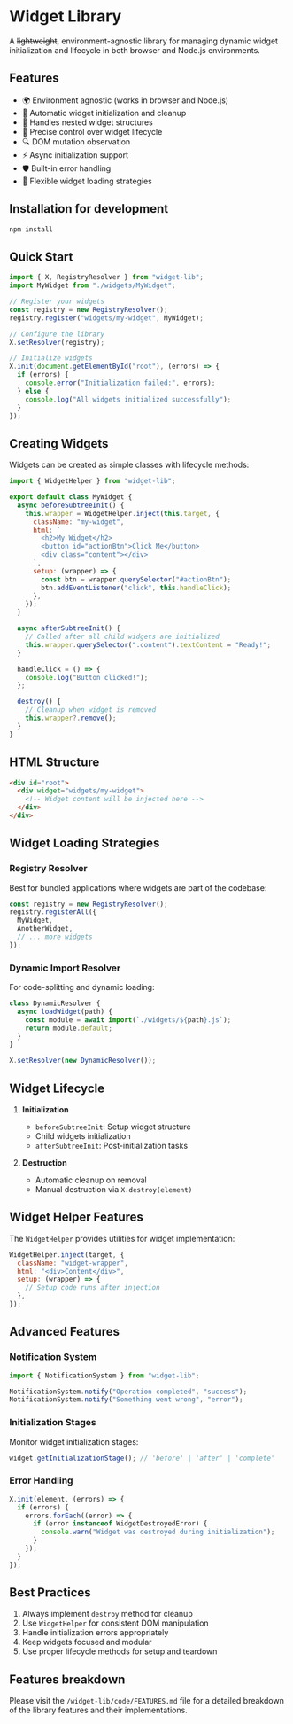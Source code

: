 # Widget Library

A ~~lightweight~~, environment-agnostic library for managing dynamic widget initialization and lifecycle in both browser and Node.js environments.

## Features

- 🌍 Environment agnostic (works in browser and Node.js)
- 🔄 Automatic widget initialization and cleanup
- 🌲 Handles nested widget structures
- 🎯 Precise control over widget lifecycle
- 🔍 DOM mutation observation
- ⚡ Async initialization support
- 🛡️ Built-in error handling
- 🔌 Flexible widget loading strategies

## Installation for development

```bash
npm install
```

## Quick Start

```js
import { X, RegistryResolver } from "widget-lib";
import MyWidget from "./widgets/MyWidget";

// Register your widgets
const registry = new RegistryResolver();
registry.register("widgets/my-widget", MyWidget);

// Configure the library
X.setResolver(registry);

// Initialize widgets
X.init(document.getElementById("root"), (errors) => {
  if (errors) {
    console.error("Initialization failed:", errors);
  } else {
    console.log("All widgets initialized successfully");
  }
});
```

## Creating Widgets

Widgets can be created as simple classes with lifecycle methods:

```js
import { WidgetHelper } from "widget-lib";

export default class MyWidget {
  async beforeSubtreeInit() {
    this.wrapper = WidgetHelper.inject(this.target, {
      className: "my-widget",
      html: `
        <h2>My Widget</h2>
        <button id="actionBtn">Click Me</button>
        <div class="content"></div>
      `,
      setup: (wrapper) => {
        const btn = wrapper.querySelector("#actionBtn");
        btn.addEventListener("click", this.handleClick);
      },
    });
  }

  async afterSubtreeInit() {
    // Called after all child widgets are initialized
    this.wrapper.querySelector(".content").textContent = "Ready!";
  }

  handleClick = () => {
    console.log("Button clicked!");
  };

  destroy() {
    // Cleanup when widget is removed
    this.wrapper?.remove();
  }
}
```

## HTML Structure

```html
<div id="root">
  <div widget="widgets/my-widget">
    <!-- Widget content will be injected here -->
  </div>
</div>
```

## Widget Loading Strategies

### Registry Resolver

Best for bundled applications where widgets are part of the codebase:

```js
const registry = new RegistryResolver();
registry.registerAll({
  MyWidget,
  AnotherWidget,
  // ... more widgets
});
```

### Dynamic Import Resolver

For code-splitting and dynamic loading:

```js
class DynamicResolver {
  async loadWidget(path) {
    const module = await import(`./widgets/${path}.js`);
    return module.default;
  }
}

X.setResolver(new DynamicResolver());
```

## Widget Lifecycle

1. **Initialization**

   - `beforeSubtreeInit`: Setup widget structure
   - Child widgets initialization
   - `afterSubtreeInit`: Post-initialization tasks

2. **Destruction**
   - Automatic cleanup on removal
   - Manual destruction via `X.destroy(element)`

## Widget Helper Features

The `WidgetHelper` provides utilities for widget implementation:

```js
WidgetHelper.inject(target, {
  className: "widget-wrapper",
  html: "<div>Content</div>",
  setup: (wrapper) => {
    // Setup code runs after injection
  },
});
```

## Advanced Features

### Notification System

```js
import { NotificationSystem } from "widget-lib";

NotificationSystem.notify("Operation completed", "success");
NotificationSystem.notify("Something went wrong", "error");
```

### Initialization Stages

Monitor widget initialization stages:

```js
widget.getInitializationStage(); // 'before' | 'after' | 'complete'
```

### Error Handling

```js
X.init(element, (errors) => {
  if (errors) {
    errors.forEach((error) => {
      if (error instanceof WidgetDestroyedError) {
        console.warn("Widget was destroyed during initialization");
      }
    });
  }
});
```

## Best Practices

1. Always implement `destroy` method for cleanup
2. Use `WidgetHelper` for consistent DOM manipulation
3. Handle initialization errors appropriately
4. Keep widgets focused and modular
5. Use proper lifecycle methods for setup and teardown

## Features breakdown

Please visit the `/widget-lib/code/FEATURES.md` file for a detailed breakdown of the library features and their implementations.

